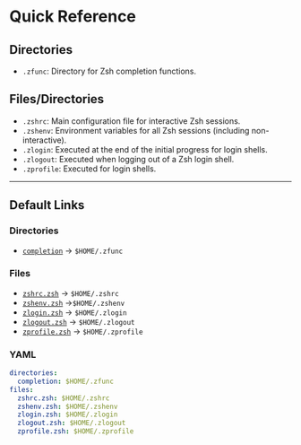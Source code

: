 # Quick Reference

## Directories

- `.zfunc`: Directory for Zsh completion functions.

## Files/Directories

- `.zshrc`: Main configuration file for interactive Zsh sessions.
- `.zshenv`: Environment variables for all Zsh sessions (including non-interactive).
- `.zlogin`: Executed at the end of the initial progress for login shells.
- `.zlogout`: Executed when logging out of a Zsh login shell.
- `.zprofile`: Executed for login shells.

---

## Default Links

### Directories

- [`completion`](./completion/) -> `$HOME/.zfunc`

### Files

- [`zshrc.zsh`](./zshrc.zsh) -> `$HOME/.zshrc`
- [`zshenv.zsh`](./zshenv.zsh) ->`$HOME/.zshenv`
- [`zlogin.zsh`](./zlogin.zsh) -> `$HOME/.zlogin`
- [`zlogout.zsh`](./zlogout.zsh) -> `$HOME/.zlogout`
- [`zprofile.zsh`](./zprofile.zsh) -> `$HOME/.zprofile`

### YAML

```yaml
directories:
  completion: $HOME/.zfunc
files:
  zshrc.zsh: $HOME/.zshrc
  zshenv.zsh: $HOME/.zshenv
  zlogin.zsh: $HOME/.zlogin
  zlogout.zsh: $HOME/.zlogout
  zprofile.zsh: $HOME/.zprofile
```
